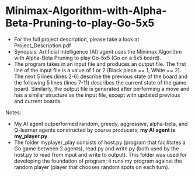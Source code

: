 # Minimax-Algorithm-with-Alpha-Beta-Pruning-to-play-Go-5x5
- For the full project description, please take a look at Project_Description.pdf
- Synopsis: Artificial Intelligence (AI) agent uses the Minimax Algorithm with Alpha-Beta Pruning to play Go-5x5 (Go on a 5x5 board).
- The program takes in an input file and produces an output file. The first line of the input file is a value of 1 or 2 (Black piece == 1, White == 2). The next 5 lines (lines 2-6) describe the previous state of the board and the following 5 lines (lines 7-11) describes the current state of the game board. Similarly, the output file is generated after performing a move and has a similar structure as the input file, except with updated previous and current boards.

Notes:
- My AI agent outperformed random, greedy, aggressive, alpha-beta, and Q-learner agents constructed by course producers; **my AI agent is my_player.py**.
- The folder myplayer_play consists of host.py (program that facilitates a Go game between 2 agents), read.py and write.py (both used by the host.py to read from input and write to output). This folder was used for developing the foundation of program; it runs my program against the random player (player that chooses random spots on each turn).